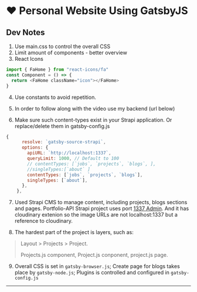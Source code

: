 # ❤️ Personal Website Using GatsbyJS
 
## Dev Notes

1. Use main.css to control the overall CSS
2. Limit amount of components - better overview
3. React Icons

```javascript
import { FaHome } from "react-icons/fa"
const Component = () => {
  return <FaHome className="icon"></FaHome>
}
```



4. Use constants to avoid repetition.

5. In order to follow along with the video use my backend (url below)

   [strapi backend]:https://github.com/john-smilga/strapi-gatsby-porfolio-2020-api

6. Make sure such content-types exist in your Strapi application. Or replace/delete them in gatsby-config.js

```javascript
{
      resolve: `gatsby-source-strapi`,
      options: {
        apiURL: `http://localhost:1337`,
        queryLimit: 1000, // Default to 100
        // contentTypes: [`jobs`, `projects`, `blogs`, ],
        //singleTypes:[`about` ]
        contentTypes: [`jobs`, `projects`, `blogs`],
        singleTypes: [`about`],
      },
    },
```
7. Used Strapi CMS to manage content, including projects, blogs sections and pages. Portfolio-API Strapi project uses port [1337 Admin](http://localhost:1337/admin). And it has cloudinary extenion so the image URLs are not localhost:1337 but a reference to cloudinary.

8. The hardest part of the project is layers, such as:
  > Layout > Projects > Project.
  > 
  > Projects.js component, Project.js conponent, project.js page.

9. Overall CSS is set in `gatsby-browser.js`; Create page for blogs takes place by `gatsby-node.js`; Plugins is controlled and configured in `gatsby-config.js`

---



